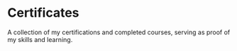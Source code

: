 # Certificates

A collection of my certifications and completed courses, serving as proof of my skills and learning.
